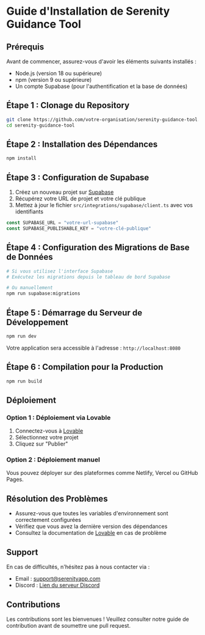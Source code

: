 
# Guide d'Installation de Serenity Guidance Tool

## Prérequis

Avant de commencer, assurez-vous d'avoir les éléments suivants installés :

- Node.js (version 18 ou supérieure)
- npm (version 9 ou supérieure)
- Un compte Supabase (pour l'authentification et la base de données)

## Étape 1 : Clonage du Repository

```bash
git clone https://github.com/votre-organisation/serenity-guidance-tool.git
cd serenity-guidance-tool
```

## Étape 2 : Installation des Dépendances

```bash
npm install
```

## Étape 3 : Configuration de Supabase

1. Créez un nouveau projet sur [Supabase](https://supabase.com/)
2. Récupérez votre URL de projet et votre clé publique
3. Mettez à jour le fichier `src/integrations/supabase/client.ts` avec vos identifiants

```typescript
const SUPABASE_URL = "votre-url-supabase"
const SUPABASE_PUBLISHABLE_KEY = "votre-clé-publique"
```

## Étape 4 : Configuration des Migrations de Base de Données

```bash
# Si vous utilisez l'interface Supabase
# Exécutez les migrations depuis le tableau de bord Supabase

# Ou manuellement
npm run supabase:migrations
```

## Étape 5 : Démarrage du Serveur de Développement

```bash
npm run dev
```

Votre application sera accessible à l'adresse : `http://localhost:8080`

## Étape 6 : Compilation pour la Production

```bash
npm run build
```

## Déploiement

### Option 1 : Déploiement via Lovable

1. Connectez-vous à [Lovable](https://lovable.dev)
2. Sélectionnez votre projet
3. Cliquez sur "Publier"

### Option 2 : Déploiement manuel

Vous pouvez déployer sur des plateformes comme Netlify, Vercel ou GitHub Pages.

## Résolution des Problèmes

- Assurez-vous que toutes les variables d'environnement sont correctement configurées
- Vérifiez que vous avez la dernière version des dépendances
- Consultez la documentation de [Lovable](https://docs.lovable.dev) en cas de problème

## Support

En cas de difficultés, n'hésitez pas à nous contacter via :
- Email : support@serenityapp.com
- Discord : [Lien du serveur Discord](https://discord.gg/votre-serveur)

## Contributions

Les contributions sont les bienvenues ! Veuillez consulter notre guide de contribution avant de soumettre une pull request.
